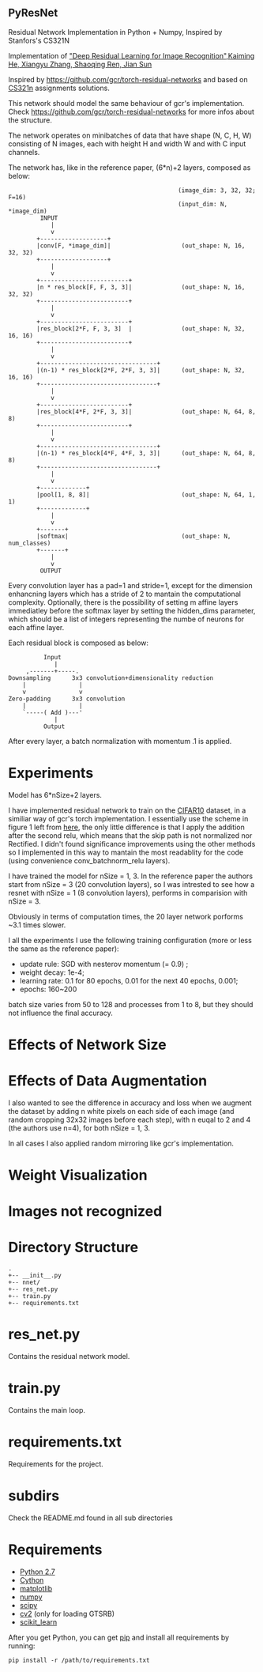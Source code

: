 ## PyResNet

Residual Network Implementation in Python + Numpy, Inspired by Stanfors's CS321N

Implementation of ["Deep Residual Learning for Image Recognition",Kaiming
He, Xiangyu Zhang, Shaoqing Ren, Jian Sun](http://arxiv.org/abs/1512.03385)

Inspired by https://github.com/gcr/torch-residual-networks and based on [CS321n](http://cs231n.github.io/) assignments solutions.

This network should model the same behaviour of gcr's implementation.
Check https://github.com/gcr/torch-residual-networks for more infos about the structure.

The network operates on minibatches of data that have shape (N, C, H, W)
consisting of N images, each with height H and width W and with C input
channels.

The network has, like in the reference paper, (6*n)+2 layers,
composed as below:

			                                        (image_dim: 3, 32, 32; F=16)
			                                        (input_dim: N, *image_dim)
			 INPUT
			    |
			    v
			+-------------------+
			|conv[F, *image_dim]|                    (out_shape: N, 16, 32, 32)
			+-------------------+
			    |
			    v
			+-------------------------+
			|n * res_block[F, F, 3, 3]|              (out_shape: N, 16, 32, 32)
			+-------------------------+
			    |
			    v
			+-------------------------+
			|res_block[2*F, F, 3, 3]  |              (out_shape: N, 32, 16, 16)
			+-------------------------+
			    |
			    v
			+---------------------------------+
			|(n-1) * res_block[2*F, 2*F, 3, 3]|      (out_shape: N, 32, 16, 16)
			+---------------------------------+
			    |
			    v
			+-------------------------+
			|res_block[4*F, 2*F, 3, 3]|              (out_shape: N, 64, 8, 8)
			+-------------------------+
			    |
			    v
			+---------------------------------+
			|(n-1) * res_block[4*F, 4*F, 3, 3]|      (out_shape: N, 64, 8, 8)
			+---------------------------------+
			    |
			    v
			+-------------+
			|pool[1, 8, 8]|                          (out_shape: N, 64, 1, 1)
			+-------------+
			    |
			    v
			+-------+
			|softmax|                                (out_shape: N, num_classes)
			+-------+
			    |
			    v
			 OUTPUT

Every convolution layer has a pad=1 and stride=1, except for the dimension
enhancning layers which has a stride of 2 to mantain the computational
complexity.
Optionally, there is the possibility of setting m affine layers immediatley before the softmax layer by setting the hidden_dims parameter, which should be a list of integers representing the numbe of neurons for each affine layer.

Each residual block is composed as below:

	          Input
	             |
	     ,-------+-----.
	Downsampling      3x3 convolution+dimensionality reduction
	    |               |
	    v               v
	Zero-padding      3x3 convolution
	    |               |
	    `-----( Add )---'
	             |
	          Output

After every layer, a batch normalization with momentum .1 is applied.

# Experiments

Model has 6*nSize+2 layers. 

I have implemented residual network to train on the [CIFAR10](link) dataset, in a similiar way of gcr's torch implementation. I essentially use the scheme in figure 1 left from [here](https://github.com/gcr/torch-residual-networks#cifar-effect-of-model-architecture), the only little difference is that I apply the addition after the second relu, which means that the skip path is not normalized nor Rectified. I didn't found significance improvements using the other methods so I implemented in this way to mantain the most readablity for the code (using convenience conv_batchnorm_relu layers). 

I have trained the model for nSize = 1, 3. In the reference paper the authors start from nSize = 3 (20 convolution layers), so I was intrested to see how a resnet with nSize = 1 (8 convolution layers), performs in comparision with nSize = 3.

Obviously in terms of computation times, the 20 layer network porforms ~3.1 times slower.

I all the experiments I use the following training configuration (more or less the same as the reference paper):

- update rule: SGD with nesterov momentum (= 0.9) ;
- weight decay: 1e-4;
- learning rate: 0.1 for 80 epochs, 0.01 for the next 40 epochs, 0.001;
- epochs: 160~200

batch size varies from 50 to 128 and processes from 1 to 8, but they should not influence the final accuracy.

# Effects of Network Size


# Effects of Data Augmentation

I also wanted to see the difference in accuracy and loss when we augment the dataset by adding n white pixels on each side of each image (and random cropping 32x32 images before each step), with n euqal to 2 and 4 (the authors use n=4), for both nSize = 1, 3.

In all cases I also applied random mirroring like gcr's implementation.

# Weight Visualization

# Images not recognized

# Directory Structure
	.
	+-- __init__.py
	+-- nnet/
	+-- res_net.py
	+-- train.py
	+-- requirements.txt

# res_net.py

Contains the residual network model.

# train.py

Contains the main loop.

# requirements.txt

Requirements for the project.

# subdirs

Check the README.md found in all sub directories

# Requirements

- [Python 2.7](https://www.python.org/)
- [Cython](cython.org/)
- [matplotlib](matplotlib.org/)
- [numpy](www.numpy.org/)
- [scipy](www.scipy.org/)
- [cv2](opencv.org) (only for loading GTSRB)
- [scikit_learn](scikit-learn.org/)

After you get Python, you can get [pip](https://pypi.python.org/pypi/pip) and install all requirements by running:
	
	pip install -r /path/to/requirements.txt


